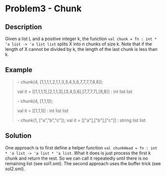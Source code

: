 # Problem3 - Chunk

## Description
Given a list L and a positive integer k, the function `val chunk = fn : int * 'a list -> 'a list list`  splits X into n chunks of size k. Note that if the length of X cannot be divided by k, the length of the last chunk is less than k.

## Example
> \- chunk(4, [1,1,1,1,2,1,1,3,3,4,5,6,7,7,7,7,8,8]);
> 
> val it = [[1,1,1,1],[2,1,1,3],[3,4,5,6],[7,7,7,7],[8,8]] : int list list
> 
> \- chunk(4, [1,1,1]);
> 
> val it = [[1,1,1]] : int list list
> 
> \- chunk(1, ["a","b","c"]);
> val it = [["a"],["b"],["c"]] : string list list

## Solution
One approach is to first define a helper function `val chunkHead = fn : int * 'a list -> 'a list * 'a list`. What it does is just process the first k chunk and return the rest. So we can call it repeatedly until there is no remaining list (see sol1.sml).
The second approach uses the buffer trick (see sol2.sml).

